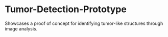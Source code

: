 # Tumor-Detection-Prototype
Showcases a proof of concept for identifying tumor-like structures through image analysis.
